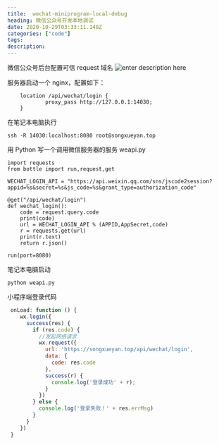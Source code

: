 ```yaml
---
title:  wechat-miniprogram-local-debug
heading: 微信公众号开发本地调试
date: 2020-10-29T03:33:11.148Z
categories: ["code"]
tags: 
description: 
---
```


微信公众号后台配置可信 request 域名
![enter description here](https://gitee.com/smile365/blogimg/raw/master/sxy91/1603942624559.png)

服务器启动一个 nginx，配置如下：
```
    location /api/wechat/login {
            proxy_pass http://127.0.0.1:14030;
    }
```

在笔记本电脑执行
```
ssh -R 14030:localhost:8080 root@songxueyan.top
```

用 Python 写一个调用微信服务器的服务 weapi.py
```
import requests
from bottle import run,request,get

WECHAT_LOGIN_API = "https://api.weixin.qq.com/sns/jscode2session?appid=%s&secret=%s&js_code=%s&grant_type=authorization_code"

@get("/api/wechat/login")
def wechat_login():
	code = request.query.code
	print(code)
	url = WECHAT_LOGIN_API % (APPID,AppSecret,code)
	r = requests.get(url)
	print(r.text)
	return r.json()

run(port=8080)
```

笔记本电脑启动
```
python weapi.py
```

小程序端登录代码

```javascript
 onLoad: function () {
    wx.login({
      success(res) {
        if (res.code) {
          //发起网络请求
          wx.request({
            url: 'https://songxueyan.top/api/wechat/login',
            data: {
              code: res.code
            },
            success(r) {
              console.log('登录成功' + r);
            }
          })
        } else {
          console.log('登录失败！' + res.errMsg)
        }
      }
    })
 }
```
